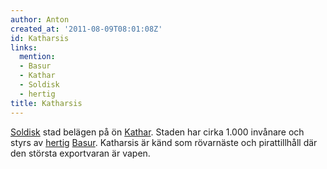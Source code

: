 ```yaml
---
author: Anton
created_at: '2011-08-09T08:01:08Z'
id: Katharsis
links:
  mention:
  - Basur
  - Kathar
  - Soldisk
  - hertig
title: Katharsis
---
```


[Soldisk] stad belägen på ön [Kathar]. Staden har cirka 1.000 invånare och styrs av [hertig][]
[Basur]. Katharsis är känd som rövarnäste och pirattillhåll där den största exportvaran är vapen.

  [Soldisk]: Soldisk
  [Kathar]: Kathar
  [hertig]: hertig
  [Basur]: Basur
